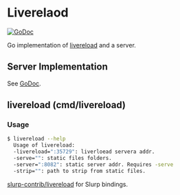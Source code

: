 # Liverelaod
[![GoDoc](https://godoc.org/github.com/omeid/livereload?status.svg)](https://godoc.org/github.com/omeid/livereload)

Go implementation of [livereload](http://livereload.com/) and a server.


## Server Implementation
 See [GoDoc](https://godoc.org/github.com/omeid/livereload).

## livereload (cmd/livereload)

### Usage

```sh 
$ livereload --help
  Usage of livereload:
  -livereload=":35729": liverloead servera addr.
  -serve="": static files folders.
  -server=":8082": static server addr. Requires -serve 
  -strip="": path to strip from static files.
```




[slurp-contrib/livereload](https://github.com/slurp-contrib/livereload/) for Slurp bindings.
